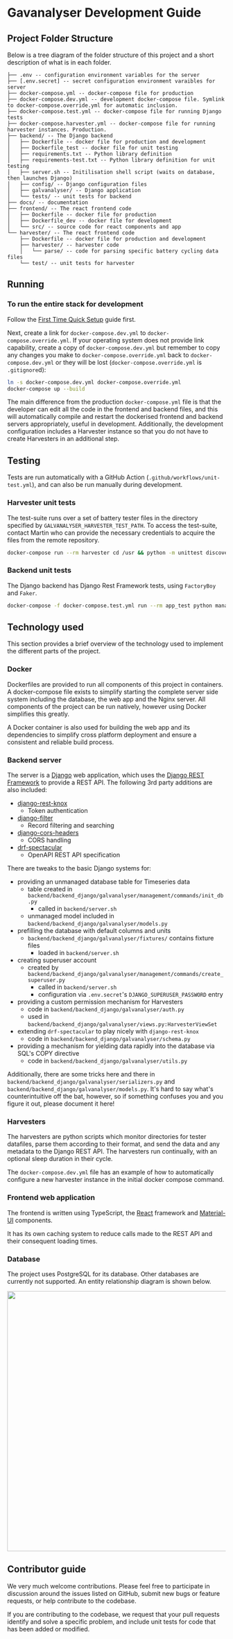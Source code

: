 # Gavanalyser Development Guide

## Project Folder Structure

Below is a tree diagram of the folder structure of this project and a short description of what is in each folder.
```
├── .env -- configuration environment variables for the server
├── [.env.secret] -- secret configuration environment varaibles for server
├── docker-compose.yml -- docker-compose file for production
├── docker-compose.dev.yml -- development docker-compose file. Symlink to docker-compose.override.yml for automatic inclusion.
├── docker-compose.test.yml -- docker-compose file for running Django tests
├── docker-compose.harvester.yml -- docker-compose file for running harvester instances. Production.
├── backend/ -- The Django backend
│   ├── Dockerfile -- docker file for production and development
│   ├── Dockerfile_test -- docker file for unit testing
│   ├── requirements.txt -- Python library definition
│   ├── requirements-test.txt -- Python library definition for unit testing
│   ├── server.sh -- Initilisation shell script (waits on database, then launches Django)
│   ├── config/ -- Django configuration files
│   ├── galvanalyser/ -- Django application
│   └── tests/ -- unit tests for backend
├── docs/ -- documentation
├── frontend/ -- The react frontend code
│   ├── Dockerfile -- docker file for production
│   ├── Dockerfile_dev -- docker file for development
│   └── src/ -- source code for react components and app
└── harvester/ -- The react frontend code
    ├── Dockerfile -- docker file for production and development
    ├── harvester/ -- harvester code
    │   └── parse/ -- code for parsing specific battery cycling data files
    └── test/ -- unit tests for harvester
```

## Running

### To run the entire stack for development

Follow the [First Time Quick Setup](FirstTimeQuickSetup.md) guide first.

Next, create a link for `docker-compose.dev.yml` to `docker-compose.override.yml`.
If your operating system does not provide link capability, create a copy of
`docker-compose.dev.yml` but remember to copy any changes you make to 
`docker-compose.override.yml` back to `docker-compose.dev.yml` or they will
be lost (`docker-compose.override.yml` is `.gitignore`d):

```bash
ln -s docker-compose.dev.yml docker-compose.override.yml
docker-compose up --build
```

The main difference from the production `docker-compose.yml` file is that the developer 
can edit all the code in the frontend and backend files, and this will automatically 
compile and restart the dockerised frontend and backend servers appropriately, useful in 
development. Additionally, the development configuration includes a Harvester instance so that 
you do not have to create Harvesters in an additional step.

## Testing

Tests are run automatically with a GitHub Action (`.github/workflows/unit-test.yml`),
and can also be run manually during development.

### Harvester unit tests

The test-suite runs over a set of battery tester files in the directory specified by 
`GALVANALYSER_HARVESTER_TEST_PATH`.
To access the test-suite, contact Martin who can provide the necessary credentials to
acquire the files from the remote repository.

```bash
docker-compose run --rm harvester cd /usr && python -m unittest discover -s /usr/harvester/test
```

### Backend unit tests

The Django backend has Django Rest Framework tests, using `FactoryBoy` and `Faker`.

```bash
docker-compose -f docker-compose.test.yml run --rm app_test python manage.py test
```

## Technology used

This section provides a brief overview of the technology
used to implement the different parts of the project.

### Docker

Dockerfiles are provided to run all components of this project in containers. 
A docker-compose file exists to simplify starting the complete server side 
system including the database, the web app and the Nginx server. 
All components of the project can be run natively, 
however using Docker simplifies this greatly.

A Docker container is also used for building the web app and its dependencies 
to simplify cross platform deployment and ensure a consistent and reliable 
build process.

### Backend server

The server is a [Django](https://docs.djangoproject.com/en/4.1/) web application, 
which uses the [Django REST Framework](https://www.django-rest-framework.org/)
to provide a REST API.
The following 3rd party additions are also included:
- [django-rest-knox](https://james1345.github.io/django-rest-knox/)
  - Token authentication 
- [django-filter](https://django-filter.readthedocs.io/en/main/)
  - Record filtering and searching
- [django-cors-headers](https://pypi.org/project/django-cors-headers/)
  - CORS handling
- [drf-spectacular](https://drf-spectacular.readthedocs.io/en/latest/readme.html)
  - OpenAPI REST API specification

There are tweaks to the basic Django systems for:
- providing an unmanaged database table for Timeseries data
  - table created in `backend/backend_django/galvanalyser/management/commands/init_db.py`
    - called in `backend/server.sh`
  - unmanaged model included in `backend/backend_django/galvanalyser/models.py`
- prefilling the database with default columns and units
  - `backend/backend_django/galvanalyser/fixtures/` contains fixture files
    - loaded in `backend/server.sh`
- creating superuser account
  - created by `backend/backend_django/galvanalyser/management/commands/create_superuser.py`
    - called in `backend/server.sh`
    - configuration via `.env.secret`'s `DJANGO_SUPERUSER_PASSWORD` entry
- providing a custom permission mechanism for Harvesters
  - code in `backend/backend_django/galvanalyser/auth.py`
  - used in `backend/backend_django/galvanalyser/views.py:HarvesterViewSet`
- extending `drf-spectacular` to play nicely with `django-rest-knox`
  - code in `backend/backend_django/galvanalyser/schema.py`
- providing a mechanism for yielding data rapidly into the database via SQL's COPY directive
  - code in `backend/backend_django/galvanalyser/utils.py`

Additionally, there are some tricks here and there in 
`backend/backend_django/galvanalyser/serializers.py` and
`backend/backend_django/galvanalyser/models.py`. 
It's hard to say what's counterintuitive off the bat, however,
so if something confuses you and you figure it out, please document it here!

### Harvesters 

The harvesters are python scripts which monitor directories for tester datafiles, 
parse them according to their format, and send the data and any metadata to the Django REST API. 
The harvesters run continually, with an optional sleep duration in their cycle.

The `docker-compose.dev.yml` file has an example of how to automatically configure 
a new harvester instance in the initial docker compose command.

### Frontend web application

The frontend is written using TypeScript, the [React](https://reactjs.org/) framework 
and [Material-UI](https://material-ui.com/) components.

It has its own caching system to reduce calls made to the REST API and their
consequent loading times.

### Database

The project uses PostgreSQL for its database. Other databases are currently not 
supported. An entity relationship diagram is shown below.

<img src="https://github.com/Battery-Intelligence-Lab/galvanalyser/raw/main/docs/Galvanalyser_DB_ERD.png" width="600" />

## Contributor guide

We very much welcome contributions. 
Please feel free to participate in discussion around the issues listed on GitHub,
submit new bugs or feature requests, or help contribute to the codebase.

If you are contributing to the codebase, we request that your pull requests
identify and solve a specific problem, and include unit tests for code that
has been added or modified. 